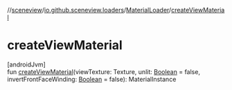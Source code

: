 //[sceneview](../../../index.md)/[io.github.sceneview.loaders](../index.md)/[MaterialLoader](index.md)/[createViewMaterial](create-view-material.md)

# createViewMaterial

[androidJvm]\
fun [createViewMaterial](create-view-material.md)(viewTexture: Texture, unlit: [Boolean](https://kotlinlang.org/api/latest/jvm/stdlib/kotlin/-boolean/index.html) = false, invertFrontFaceWinding: [Boolean](https://kotlinlang.org/api/latest/jvm/stdlib/kotlin/-boolean/index.html) = false): MaterialInstance
